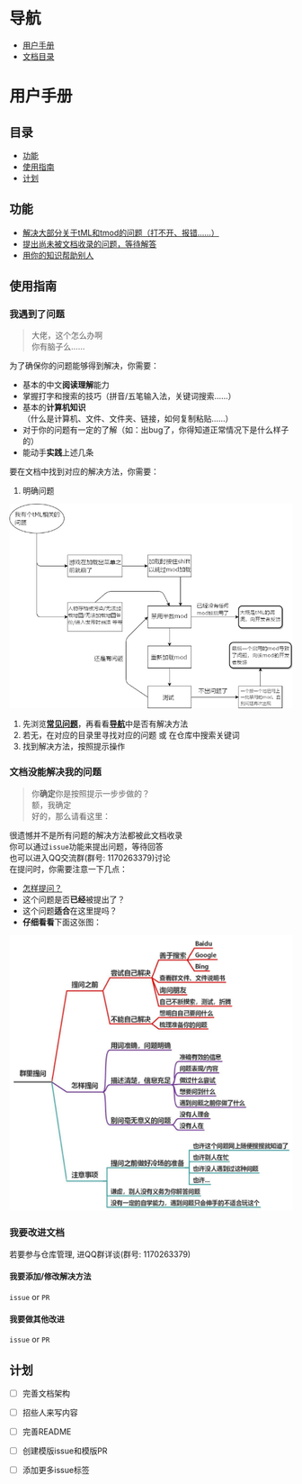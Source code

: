 # 导航

- [用户手册](#用户手册)
- [文档目录][Navigation]

# 用户手册

## 目录
- [功能](#功能)
- [使用指南](#使用指南)
- [计划](#计划)

## 功能

- [解决大部分关于tML和tmod的问题（打不开、报错……）](#我遇到了问题)
- [提出尚未被文档收录的问题，等待解答](#文档没能解决我的问题)
- [用你的知识帮助别人](#我要改进文档)

## 使用指南

### 我遇到了问题

>大佬，这个怎么办啊  
>你有脑子么……

为了确保你的问题能够得到解决，你需要：

- 基本的中文**阅读理解**能力
- 掌握打字和搜索的技巧（拼音/五笔输入法，关键词搜索……）
- 基本的**计算机知识**（什么是计算机、文件、文件夹、链接，如何复制粘贴……）
- 对于你的问题有一定的了解（如：出bug了，你得知道正常情况下是什么样子的）
- 能动手**实践**上述几条

要在文档中找到对应的解决方法，你需要：

1. 明确问题

![明确问题][HowToDetermineIssues]

1. 先浏览[**常见问题**][FAQs]，再看看[**导航**][Navigation]中是否有解决方法
2. 若无，在对应的目录里寻找对应的问题 或 在仓库中搜索关键词
3. 找到解决方法，按照提示操作

### 文档没能解决我的问题

>你**确定**你是按照提示一步步做的？  
>额，我确定  
>好的，那么请看这里：

很遗憾并不是所有问题的解决方法都被此文档收录  
你可以通过`issue`功能来提出问题，等待回答  
也可以进入QQ交流群(群号: 1170263379)讨论  
在提问时，你需要注意一下几点：

- [怎样提问？][HTAQTSW]
- 这个问题是否**已经**被提出了？
- 这个问题**适合**在这里提吗？
- **仔细看看**下面这张图：

![如何在群里提问][AQIGC]

### 我要改进文档

若要参与仓库管理, 进QQ群详谈(群号: 1170263379)

#### 我要添加/修改解决方法

`issue` or `PR`

#### 我要做其他改进

`issue` or `PR`

## 计划

- [ ] 完善文档架构
- [ ] 招些人来写内容
- [ ] 完善README
- [ ] 创建模版issue和模版PR
- [ ] 添加更多issue标签


[UsersManual]: README.md#%E7%94%A8%E6%88%B7%E6%89%8B%E5%86%8C
[FAQs]: ./issue-and-solutions/FAQs.md
[Navigation]: Navigation.md
[HowToDetermineIssues]: ./assets/HowToDetermineIssues_cn.png
[HTAQTSW]: https://github.com/ryanhanwu/How-To-Ask-Questions-The-Smart-Way/blob/main/README-zh_CN.md
[AQIGC]: ./assets/AskQuestionsInQroupChats_cn.jpg
